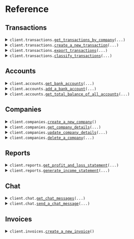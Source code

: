 # Reference
## Transactions
<details><summary><code>client.transactions.<a href="src/openledger/transactions/client.py">get_transactions_by_company</a>(...)</code></summary>
<dl>
<dd>

#### 🔌 Usage

<dl>
<dd>

<dl>
<dd>

```python
from openledger import OpenLedgerClient

client = OpenLedgerClient(
    token="YOUR_TOKEN",
)
client.transactions.get_transactions_by_company(
    id="id",
)

```
</dd>
</dl>
</dd>
</dl>

#### ⚙️ Parameters

<dl>
<dd>

<dl>
<dd>

**id:** `str` 
    
</dd>
</dl>

<dl>
<dd>

**request_options:** `typing.Optional[RequestOptions]` — Request-specific configuration.
    
</dd>
</dl>
</dd>
</dl>


</dd>
</dl>
</details>

<details><summary><code>client.transactions.<a href="src/openledger/transactions/client.py">create_a_new_transaction</a>(...)</code></summary>
<dl>
<dd>

#### 🔌 Usage

<dl>
<dd>

<dl>
<dd>

```python
from openledger import OpenLedgerClient

client = OpenLedgerClient(
    token="YOUR_TOKEN",
)
client.transactions.create_a_new_transaction(
    id="id",
)

```
</dd>
</dl>
</dd>
</dl>

#### ⚙️ Parameters

<dl>
<dd>

<dl>
<dd>

**id:** `str` 
    
</dd>
</dl>

<dl>
<dd>

**request_options:** `typing.Optional[RequestOptions]` — Request-specific configuration.
    
</dd>
</dl>
</dd>
</dl>


</dd>
</dl>
</details>

<details><summary><code>client.transactions.<a href="src/openledger/transactions/client.py">export_transactions</a>(...)</code></summary>
<dl>
<dd>

#### 🔌 Usage

<dl>
<dd>

<dl>
<dd>

```python
from openledger import OpenLedgerClient

client = OpenLedgerClient(
    token="YOUR_TOKEN",
)
client.transactions.export_transactions(
    id="id",
)

```
</dd>
</dl>
</dd>
</dl>

#### ⚙️ Parameters

<dl>
<dd>

<dl>
<dd>

**id:** `str` 
    
</dd>
</dl>

<dl>
<dd>

**request_options:** `typing.Optional[RequestOptions]` — Request-specific configuration.
    
</dd>
</dl>
</dd>
</dl>


</dd>
</dl>
</details>

<details><summary><code>client.transactions.<a href="src/openledger/transactions/client.py">classify_transactions</a>(...)</code></summary>
<dl>
<dd>

#### 🔌 Usage

<dl>
<dd>

<dl>
<dd>

```python
from openledger import OpenLedgerClient

client = OpenLedgerClient(
    token="YOUR_TOKEN",
)
client.transactions.classify_transactions(
    id="id",
)

```
</dd>
</dl>
</dd>
</dl>

#### ⚙️ Parameters

<dl>
<dd>

<dl>
<dd>

**id:** `str` 
    
</dd>
</dl>

<dl>
<dd>

**request_options:** `typing.Optional[RequestOptions]` — Request-specific configuration.
    
</dd>
</dl>
</dd>
</dl>


</dd>
</dl>
</details>

## Accounts
<details><summary><code>client.accounts.<a href="src/openledger/accounts/client.py">get_bank_accounts</a>(...)</code></summary>
<dl>
<dd>

#### 🔌 Usage

<dl>
<dd>

<dl>
<dd>

```python
from openledger import OpenLedgerClient

client = OpenLedgerClient(
    token="YOUR_TOKEN",
)
client.accounts.get_bank_accounts(
    id="id",
)

```
</dd>
</dl>
</dd>
</dl>

#### ⚙️ Parameters

<dl>
<dd>

<dl>
<dd>

**id:** `str` 
    
</dd>
</dl>

<dl>
<dd>

**request_options:** `typing.Optional[RequestOptions]` — Request-specific configuration.
    
</dd>
</dl>
</dd>
</dl>


</dd>
</dl>
</details>

<details><summary><code>client.accounts.<a href="src/openledger/accounts/client.py">add_a_bank_account</a>(...)</code></summary>
<dl>
<dd>

#### 🔌 Usage

<dl>
<dd>

<dl>
<dd>

```python
from openledger import OpenLedgerClient

client = OpenLedgerClient(
    token="YOUR_TOKEN",
)
client.accounts.add_a_bank_account(
    id="id",
)

```
</dd>
</dl>
</dd>
</dl>

#### ⚙️ Parameters

<dl>
<dd>

<dl>
<dd>

**id:** `str` 
    
</dd>
</dl>

<dl>
<dd>

**request_options:** `typing.Optional[RequestOptions]` — Request-specific configuration.
    
</dd>
</dl>
</dd>
</dl>


</dd>
</dl>
</details>

<details><summary><code>client.accounts.<a href="src/openledger/accounts/client.py">get_total_balance_of_all_accounts</a>(...)</code></summary>
<dl>
<dd>

#### 🔌 Usage

<dl>
<dd>

<dl>
<dd>

```python
from openledger import OpenLedgerClient

client = OpenLedgerClient(
    token="YOUR_TOKEN",
)
client.accounts.get_total_balance_of_all_accounts(
    id="id",
)

```
</dd>
</dl>
</dd>
</dl>

#### ⚙️ Parameters

<dl>
<dd>

<dl>
<dd>

**id:** `str` 
    
</dd>
</dl>

<dl>
<dd>

**request_options:** `typing.Optional[RequestOptions]` — Request-specific configuration.
    
</dd>
</dl>
</dd>
</dl>


</dd>
</dl>
</details>

## Companies
<details><summary><code>client.companies.<a href="src/openledger/companies/client.py">create_a_new_company</a>()</code></summary>
<dl>
<dd>

#### 🔌 Usage

<dl>
<dd>

<dl>
<dd>

```python
from openledger import OpenLedgerClient

client = OpenLedgerClient(
    token="YOUR_TOKEN",
)
client.companies.create_a_new_company()

```
</dd>
</dl>
</dd>
</dl>

#### ⚙️ Parameters

<dl>
<dd>

<dl>
<dd>

**request_options:** `typing.Optional[RequestOptions]` — Request-specific configuration.
    
</dd>
</dl>
</dd>
</dl>


</dd>
</dl>
</details>

<details><summary><code>client.companies.<a href="src/openledger/companies/client.py">get_company_details</a>(...)</code></summary>
<dl>
<dd>

#### 🔌 Usage

<dl>
<dd>

<dl>
<dd>

```python
from openledger import OpenLedgerClient

client = OpenLedgerClient(
    token="YOUR_TOKEN",
)
client.companies.get_company_details(
    id="id",
)

```
</dd>
</dl>
</dd>
</dl>

#### ⚙️ Parameters

<dl>
<dd>

<dl>
<dd>

**id:** `str` 
    
</dd>
</dl>

<dl>
<dd>

**request_options:** `typing.Optional[RequestOptions]` — Request-specific configuration.
    
</dd>
</dl>
</dd>
</dl>


</dd>
</dl>
</details>

<details><summary><code>client.companies.<a href="src/openledger/companies/client.py">update_company_details</a>(...)</code></summary>
<dl>
<dd>

#### 🔌 Usage

<dl>
<dd>

<dl>
<dd>

```python
from openledger import OpenLedgerClient

client = OpenLedgerClient(
    token="YOUR_TOKEN",
)
client.companies.update_company_details(
    id="id",
)

```
</dd>
</dl>
</dd>
</dl>

#### ⚙️ Parameters

<dl>
<dd>

<dl>
<dd>

**id:** `str` 
    
</dd>
</dl>

<dl>
<dd>

**request_options:** `typing.Optional[RequestOptions]` — Request-specific configuration.
    
</dd>
</dl>
</dd>
</dl>


</dd>
</dl>
</details>

<details><summary><code>client.companies.<a href="src/openledger/companies/client.py">delete_a_company</a>(...)</code></summary>
<dl>
<dd>

#### 🔌 Usage

<dl>
<dd>

<dl>
<dd>

```python
from openledger import OpenLedgerClient

client = OpenLedgerClient(
    token="YOUR_TOKEN",
)
client.companies.delete_a_company(
    id="id",
)

```
</dd>
</dl>
</dd>
</dl>

#### ⚙️ Parameters

<dl>
<dd>

<dl>
<dd>

**id:** `str` 
    
</dd>
</dl>

<dl>
<dd>

**request_options:** `typing.Optional[RequestOptions]` — Request-specific configuration.
    
</dd>
</dl>
</dd>
</dl>


</dd>
</dl>
</details>

## Reports
<details><summary><code>client.reports.<a href="src/openledger/reports/client.py">get_profit_and_loss_statement</a>(...)</code></summary>
<dl>
<dd>

#### 🔌 Usage

<dl>
<dd>

<dl>
<dd>

```python
from openledger import OpenLedgerClient

client = OpenLedgerClient(
    token="YOUR_TOKEN",
)
client.reports.get_profit_and_loss_statement(
    id="id",
)

```
</dd>
</dl>
</dd>
</dl>

#### ⚙️ Parameters

<dl>
<dd>

<dl>
<dd>

**id:** `str` 
    
</dd>
</dl>

<dl>
<dd>

**request_options:** `typing.Optional[RequestOptions]` — Request-specific configuration.
    
</dd>
</dl>
</dd>
</dl>


</dd>
</dl>
</details>

<details><summary><code>client.reports.<a href="src/openledger/reports/client.py">generate_income_statement</a>(...)</code></summary>
<dl>
<dd>

#### 🔌 Usage

<dl>
<dd>

<dl>
<dd>

```python
from openledger import OpenLedgerClient

client = OpenLedgerClient(
    token="YOUR_TOKEN",
)
client.reports.generate_income_statement(
    id="id",
)

```
</dd>
</dl>
</dd>
</dl>

#### ⚙️ Parameters

<dl>
<dd>

<dl>
<dd>

**id:** `str` 
    
</dd>
</dl>

<dl>
<dd>

**request_options:** `typing.Optional[RequestOptions]` — Request-specific configuration.
    
</dd>
</dl>
</dd>
</dl>


</dd>
</dl>
</details>

## Chat
<details><summary><code>client.chat.<a href="src/openledger/chat/client.py">get_chat_messages</a>(...)</code></summary>
<dl>
<dd>

#### 🔌 Usage

<dl>
<dd>

<dl>
<dd>

```python
from openledger import OpenLedgerClient

client = OpenLedgerClient(
    token="YOUR_TOKEN",
)
client.chat.get_chat_messages(
    id="id",
    chat_id="chat_id",
)

```
</dd>
</dl>
</dd>
</dl>

#### ⚙️ Parameters

<dl>
<dd>

<dl>
<dd>

**id:** `str` 
    
</dd>
</dl>

<dl>
<dd>

**chat_id:** `str` 
    
</dd>
</dl>

<dl>
<dd>

**request_options:** `typing.Optional[RequestOptions]` — Request-specific configuration.
    
</dd>
</dl>
</dd>
</dl>


</dd>
</dl>
</details>

<details><summary><code>client.chat.<a href="src/openledger/chat/client.py">send_a_chat_message</a>(...)</code></summary>
<dl>
<dd>

#### 🔌 Usage

<dl>
<dd>

<dl>
<dd>

```python
from openledger import OpenLedgerClient

client = OpenLedgerClient(
    token="YOUR_TOKEN",
)
client.chat.send_a_chat_message(
    id="id",
    chat_id="chat_id",
)

```
</dd>
</dl>
</dd>
</dl>

#### ⚙️ Parameters

<dl>
<dd>

<dl>
<dd>

**id:** `str` 
    
</dd>
</dl>

<dl>
<dd>

**chat_id:** `str` 
    
</dd>
</dl>

<dl>
<dd>

**request_options:** `typing.Optional[RequestOptions]` — Request-specific configuration.
    
</dd>
</dl>
</dd>
</dl>


</dd>
</dl>
</details>

## Invoices
<details><summary><code>client.invoices.<a href="src/openledger/invoices/client.py">create_a_new_invoice</a>()</code></summary>
<dl>
<dd>

#### 🔌 Usage

<dl>
<dd>

<dl>
<dd>

```python
from openledger import OpenLedgerClient

client = OpenLedgerClient(
    token="YOUR_TOKEN",
)
client.invoices.create_a_new_invoice()

```
</dd>
</dl>
</dd>
</dl>

#### ⚙️ Parameters

<dl>
<dd>

<dl>
<dd>

**request_options:** `typing.Optional[RequestOptions]` — Request-specific configuration.
    
</dd>
</dl>
</dd>
</dl>


</dd>
</dl>
</details>

